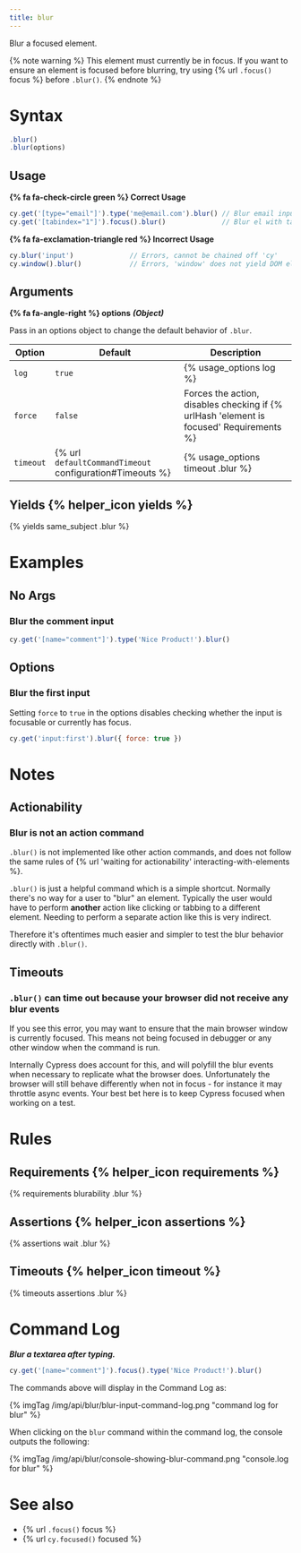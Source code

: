 ```yaml
---
title: blur
---
```


Blur a focused element.

{% note warning %}
This element must currently be in focus. If you want to ensure an element is focused before blurring, try using {% url `.focus()` focus %} before `.blur()`.
{% endnote %}

# Syntax

```javascript
.blur()
.blur(options)
```

## Usage

**{% fa fa-check-circle green %} Correct Usage**

```javascript
cy.get('[type="email"]').type('me@email.com').blur() // Blur email input
cy.get('[tabindex="1"]').focus().blur()              // Blur el with tabindex
```

**{% fa fa-exclamation-triangle red %} Incorrect Usage**

```javascript
cy.blur('input')              // Errors, cannot be chained off 'cy'
cy.window().blur()            // Errors, 'window' does not yield DOM element
```

## Arguments

**{% fa fa-angle-right %} options**  ***(Object)***

Pass in an options object to change the default behavior of `.blur`.

Option | Default | Description
--- | --- | ---
`log` | `true` | {% usage_options log %}
`force` | `false` | Forces the action, disables checking if {% urlHash 'element is focused' Requirements %}
`timeout` | {% url `defaultCommandTimeout` configuration#Timeouts %} | {% usage_options timeout .blur %}

## Yields {% helper_icon yields %}

{% yields same_subject .blur %}

# Examples

## No Args

### Blur the comment input

```javascript
cy.get('[name="comment"]').type('Nice Product!').blur()
```

## Options

### Blur the first input

Setting `force` to `true` in the options disables checking whether the input is focusable or currently has focus.

```javascript
cy.get('input:first').blur({ force: true })
```

# Notes

## Actionability

### Blur is not an action command

`.blur()` is not implemented like other action commands, and does not follow the same rules of {% url 'waiting for actionability' interacting-with-elements %}.

`.blur()` is just a helpful command which is a simple shortcut. Normally there's no way for a user to "blur" an element. Typically the user would have to perform **another** action like clicking or tabbing to a different element. Needing to perform a separate action like this is very indirect.

Therefore it's oftentimes much easier and simpler to test the blur behavior directly with `.blur()`.

## Timeouts

### `.blur()` can time out because your browser did not receive any blur events

If you see this error, you may want to ensure that the main browser window is currently focused. This means not being focused in debugger or any other window when the command is run.

Internally Cypress does account for this, and will polyfill the blur events when necessary to replicate what the browser does. Unfortunately the browser will still behave differently when not in focus - for instance it may throttle async events. Your best bet here is to keep Cypress focused when working on a test.

# Rules

## Requirements {% helper_icon requirements %}

{% requirements blurability .blur %}

## Assertions {% helper_icon assertions %}

{% assertions wait .blur %}

## Timeouts {% helper_icon timeout %}

{% timeouts assertions .blur %}

# Command Log

***Blur a textarea after typing.***

```javascript
cy.get('[name="comment"]').focus().type('Nice Product!').blur()
```

The commands above will display in the Command Log as:

{% imgTag /img/api/blur/blur-input-command-log.png "command log for blur" %}

When clicking on the `blur` command within the command log, the console outputs the following:

{% imgTag /img/api/blur/console-showing-blur-command.png "console.log for blur" %}

# See also

- {% url `.focus()` focus %}
- {% url `cy.focused()` focused %}

